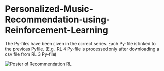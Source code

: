 # Personalized-Music-Recommendation-using-Reinforcement-Learning

The Py-files have been given in the correct series.
Each Py-file is linked to the previous Pyfile. (E.g.: RL 4 Py-file is processed only after downloading a csv file from RL 3 Py-file)


![Poster of Recommendation RL](https://user-images.githubusercontent.com/75715542/193606741-45c1714d-20e7-4858-a65d-71643b1dcfb7.png)
